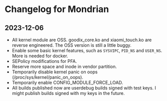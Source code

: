 # Changelog for Mondrian

## 2023-12-06

- All kernel module are OSS. goodix_core.ko and xiaomi_touch.ko are reverse engineered. The OSS version is still a little buggy.
- Enable some basic kernel features, such as `SYSVIPC`, `PID_NS` and `USER_NS`. More is needed for docker.
- SEPolicy modifications for PFA.
- Reserve more space and inode in vendor partition.
- Temporarily disable kernel panic on oops (/proc/sys/kernel/panic_on_oops).
- Temporarily enable CONFIG_MODULE_FORCE_LOAD.
- All builds published now are userdebug builds signed with test keys. I might publish builds signed with my keys in the future.
